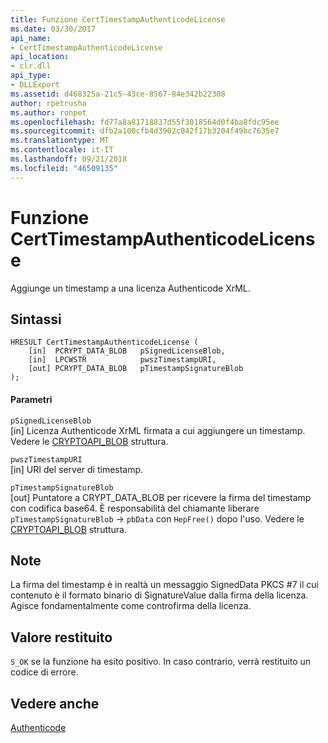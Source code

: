 ```yaml
---
title: Funzione CertTimestampAuthenticodeLicense
ms.date: 03/30/2017
api_name:
- CertTimestampAuthenticodeLicense
api_location:
- clr.dll
api_type:
- DLLExport
ms.assetid: d468325a-21c5-43ce-8567-84e342b22308
author: rpetrusha
ms.author: ronpet
ms.openlocfilehash: fd77a8a81718837d55f3018564d0f4ba8fdc95ee
ms.sourcegitcommit: dfb2a100cfb4d3902c042f17b3204f49bc7635e7
ms.translationtype: MT
ms.contentlocale: it-IT
ms.lasthandoff: 09/21/2018
ms.locfileid: "46509135"
---
```

# <a name="certtimestampauthenticodelicense-function"></a>Funzione CertTimestampAuthenticodeLicense
Aggiunge un timestamp a una licenza Authenticode XrML.  
  
## <a name="syntax"></a>Sintassi  
  
```  
HRESULT CertTimestampAuthenticodeLicense (  
    [in]  PCRYPT_DATA_BLOB   pSignedLicenseBlob,  
    [in]  LPCWSTR            pwszTimestampURI,  
    [out] PCRYPT_DATA_BLOB   pTimestampSignatureBlob  
);  
```  
  
#### <a name="parameters"></a>Parametri  
 `pSignedLicenseBlob`  
 [in] Licenza Authenticode XrML firmata a cui aggiungere un timestamp. Vedere le [CRYPTOAPI_BLOB](/windows/desktop/api/dpapi/ns-dpapi-_cryptoapi_blob) struttura.  
  
 `pwszTimestampURI`  
 [in] URI del server di timestamp.  
  
 `pTimestampSignatureBlob`  
 [out] Puntatore a CRYPT_DATA_BLOB per ricevere la firma del timestamp con codifica base64. È responsabilità del chiamante liberare `pTimestampSignatureBlob` -> `pbData` con `HepFree()` dopo l'uso. Vedere le [CRYPTOAPI_BLOB](/windows/desktop/api/dpapi/ns-dpapi-_cryptoapi_blob) struttura.  
  
## <a name="remarks"></a>Note  
 La firma del timestamp è in realtà un messaggio SignedData PKCS #7 il cui contenuto è il formato binario di SignatureValue dalla firma della licenza. Agisce fondamentalmente come controfirma della licenza.  
  
## <a name="return-value"></a>Valore restituito  
 `S_OK` se la funzione ha esito positivo. In caso contrario, verrà restituito un codice di errore.  
  
## <a name="see-also"></a>Vedere anche  
 [Authenticode](../../../../docs/framework/unmanaged-api/authenticode/index.md)
